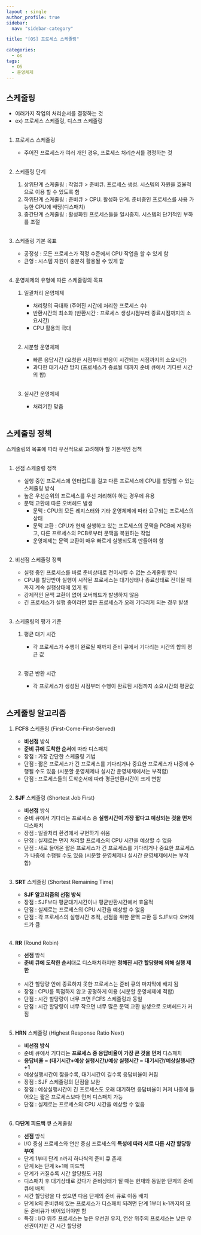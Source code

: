 ```yaml
---
layout : single
author_profile: true
sidebar: 
  nav: "sidebar-category"

title: "[OS] 프로세스 스케줄링"

categories:
  - os
tags:
  - OS
  - 운영체제
---
```



## 스케줄링
- 여러가지 작업의 처리순서를 결정하는 것<br>
- ex) 프로세스 스케줄링, 디스크 스케줄링<br><br>

1. 프로세스 스케줄링<br>
	- 주어진 프로세스가 여러 개인 경우, 프로세스 처리순서를 경정하는 것<br><br>

2. 스케줄링 단계<br>
	1) 상위단계 스케줄링 : 작업큐 > 준비큐. 프로세스 생성. 시스템의 자원을 효율적으로 이용 할 수 있도록 함<br>
	2) 하위단계 스케줄링 : 준비큐 > CPU. 활성화 단계. 준비중인 프로세스를 사용 가능한 CPU에 배당(디스패치)<br>
	3) 중간단계 스케줄링 : 활성화된 프로세스들을 일시중지. 시스템의 단기적인 부하를 조절<br><br>

3. 스케줄링 기본 목표<br>
	- 공정성 : 모든 프로세스가 적정 수준에서 CPU 작업을 할 수 있게 함<br>
	- 균형 : 시스템 자원이 충분히 활용될 수 있게 함<br><br>

4. 운영체제의 유형에 따른 스케줄링의 목표<br>
	1) 일괄처리 운영체제<br>
		- 처리량의 극대화 (주어진 시간에 처리한 프로세스 수) <br>
		- 반환시간의 최소화 (반환시간 : 프로세스 생성시점부터 종료시점까지의 소요시간)<br>
		- CPU 활용의 극대<br><br>
	
	2) 시분할 운영체제<br>
		- 빠른 응답시간 (요청한 시점부터 반응이 시간되는 시점까지의 소요시간)<br>
		- 과다한 대기시간 방지 (프로세스가 종료될 때까지 준비 큐에서 기다린 시간의 합)<br><br>
	
	3) 실시간 운영체제<br>
		- 처리기한 맞춤<br><br>

## 스케줄링 정책
스케줄링의 목표에 따라 우선적으로 고려해야 할 기본적인 정책<br><br>
1. 선점 스케줄링 정책<br>
	- 실행 중인 프로세스에 인터럽트를 걸고 다른 프로세스에 CPU를 할당할 수 있는 스케줄링 방식<br>
	- 높은 우선순위의 프로세스를 우선 처리해야 하는 경우에 유용<br>
	- 문맥 교환에 따른 오버헤드 발생<br>
		- 문맥 : CPU의 모든 레지스터와 기타 운영체제에 따라 요구되는 프로세스의 상태<br>
		- 문맥 교환 : CPU가 현재 실행하고 있는 프로세스의 문맥을 PCB에 저장하고, 다른 프로세스의 PCB로부터 문맥을 복원하는 작업<br>
		- 운영체제는 문맥 교환이 매우 빠르게 실행되도록 만들어야 함<br><br>

2. 비선점 스케줄링 정책<br>
	- 실행 중인 프로세스를 바로 준비상태로 전이시킬 수 없는 스케줄링 방식<br>
	- CPU를 할당받아 실행이 시작된 프로세스는 대기상태나 종료상태로 전이될 때까지 계속 실행상태에 있게 됨<br>
	- 강제적인 문맥 교환이 없어 오버헤드가 발생하지 않음<br>
	- 긴 프로세스가 실행 중이라면 짧은 프로세스가 오래 기다리게 되는 경우 발생<br><br>

3. 스케줄링의 평가 기준<br>
	1) 평균 대기 시간<br>
		- 각 프로세스가 수행이 완료될 때까지 준비 큐에서 기다리는 시간의 합의 평균 값	<br><br>

	2) 평균 반환 시간<br>
		- 각 프로세스가 생성된 시점부터 수행이 완료된 시점까지 소요시간의 평균값<br><br>

## 스케줄링 알고리즘
1. **FCFS** 스케줄링 (First-Come-First-Served)<br>
	- **비선점** 방식<br>
	- **준비 큐에 도착한 순서**에 따라 디스패치<br>
	- 장점 : 가장 간단한 스케줄링 기법<br>
	- 단점 : 짧은 프로세스가 긴 프로세스를 기다리거나 중요한 프로세스가 나중에 수행될 수도 있음 (시분할 운영체제나 실시간 운영체제에서는 부적합)<br>
	- 단점 : 프로세스들의 도착순서에 따라 평균반환시간이 크게 변함<br><br>

2. **SJF** 스케줄링 (Shortest Job First)<br>
	- **비선점** 방식<br>
	- 준비 큐에서 기다리는 프로세스 중 **실행시간이 가장 짧다고 예상되는 것을 먼저** 디스패치<br>
	- 장점 : 일괄처리 환경에서 구현하기 쉬움<br>
	- 단점 : 실제로는 먼저 처리할 프로세스의 CPU 시간을 예상할 수 없음<br>
	- 단점 : 새로 들어온 짧은 프로세스가 긴 프로세스를 기다리거나 중요한 프로세스가 나중에 수행될 수도 있음 (시분할 운영체제나 실시간 운영체제에서는 부적합)<br><br>

3. **SRT** 스케줄링 (Shortest Remaining Time)<br>
	 - **SJF 알고리즘의 선점 방식**<br>
	 - 장점 : SJF보다 평균대기시간이나 평균반환시간에서 효율적<br>
	 - 단점 : 실제로는 프로세스의 CPU 시간을 예상할 수 없음<br>
	 - 단점 : 각 프로세스의 실행시간 추적, 선점을 위한 문맥 교환 등 SJF보다 오버헤드가 큼<br><br>

4. **RR** (Round Robin)<br>
	- **선점** 방식<br>
	- **준비 큐에 도착한 순서**대로 디스패치하지만 **정해진 시간 할당량에 의해 실행 제한**<br><br>
	- 시간 할당량 안에 종료하지 못한 프로세스는 준비 큐의 마지막에 배치 됨<br>
	- 장점 : CPU를 독점하지 않고 공평하게 이용 (시분할 운영체제에 적합)<br>
	- 단점 : 시간 할당량이 너무 크면 FCFS 스케줄링과 동일<br>
	- 단점 : 시간 할당량이 너무 작으면 너무 많은 문맥 교환 발생으로 오버헤드가 커짐<br><br>

5. **HRN** 스케줄링 (Highest Response Ratio Next)<br>
	- **비선점 방식**<br>
	- 준비 큐에서 기다리는 **프로세스 중 응답비율이 가장 큰 것을 먼저** 디스패치<br>
	- **응답비율 = (대기시간+예상 실행시간)/예상 실행시간 = 대기시간/예상실행시간+1**<br>
	- 예상실행시간이 짧을수록, 대기시간이 길수록 응답비율이 커짐<br>
	- 장점 : SJF 스케줄링의 단점을 보완<br>
	- 장점 : 예상실행시간이 긴 프로세스도 오래 대기하면 응답비율이 커져 나중에 들어오는 짧은 프로세스보다 먼저 디스패치 가능<br>
	- 단점 : 실제로는 프로세스의 CPU 시간을 예상할 수 없음 <br><br>

6. **다단계 피드백 큐** 스케줄링<br>
	- **선점** 방식<br>
	- I/O 중심 프로세스와 연산 중심 프로세스의 **특성에 따라 서로 다른 시간 할당량 부여**<br>
	- 단계 1부터 단계 n까지 하나씩의 준비 큐 존재<br>
	- 단계 k는 단계 k+1에 피드백<br>
	- 단계가 커질수록 시간 할당량도 커짐<br>
	- 디스패치 후 대기상태로 갔다가 준비상태가 될 때는 현재와 동일한 단계의 준비 큐에 배치<br>
	- 시간 할당량을 다 썼으면 다음 단계의 준비 큐로 이동 배치<br>
	- 단계 k의 준비큐에 있는 프로세스가 디스패치 되려면 단계 1부터 k-1까지의 모둔 준비큐가 비어있어야만 함 <br>
	- 특징 : I/O 위주 프로세스는 높은 우선권 유지, 연산 위주의 프로세스는 낮은 우선권이지만 긴 시간 할당량<br><br>
